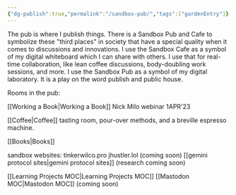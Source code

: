 ```yaml
---
{"dg-publish":true,"permalink":"/sandbox-pub/","tags":["gardenEntry"]}
---
```



The pub is where I publish things.
There is a Sandbox Pub and Cafe to symbolize these "third places" in society that have a special quality when it comes to discussions and innovations.
I use the Sandbox Cafe as a symbol of my digital whiteboard which I can share with others. I use that for real-time collaboration, like lean coffee discussions, body-doubling work sessions, and more.
I use the Sandbox Pub as a symbol of my digital laboratory. It is a play on the word publish and public house. 

Rooms in the pub:

[[Working a Book\|Working a Book]] Nick Milo webinar 1APR'23

[[Coffee\|Coffee]] tasting room, pour-over methods, and a breville espresso machine.

[[Books\|Books]]

sandbox websites:
tinkerwilco.pro
jhustler.lol (coming soon)
[[gemini protocol sites\|gemini protocol sites]] (research coming soon)

[[Learning Projects MOC\|Learning Projects MOC]]
[[Mastodon MOC\|Mastodon MOC]] (coming soon)